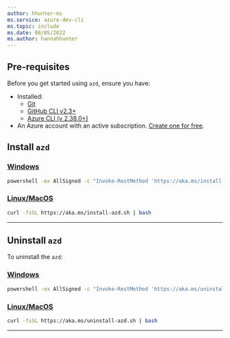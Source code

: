```yaml
---
author: hhunter-ms
ms.service: azure-dev-cli
ms.topic: include
ms.date: 08/05/2022
ms.author: hannahhunter
---
```


## Pre-requisites

Before you get started using `azd`, ensure you have:

- Installed:
  - [Git](https://git-scm.com/)
  - [GitHub CLI v2.3+](https://github.com/cli/cli)
  - [Azure CLI (v 2.38.0+)](/cli/azure/install-azure-cli)
- An Azure account with an active subscription. [Create one for free](https://azure.microsoft.com/free/?WT.mc_id=A261C142F).

## Install `azd`

### [Windows](#tab/windows)

```bash
powershell -ex AllSigned -c "Invoke-RestMethod 'https://aka.ms/install-azd.ps1' | Invoke-Expression"
```

### [Linux/MacOS](#tab/linuxmac)

```bash
curl -fsSL https://aka.ms/install-azd.sh | bash 
```

---

## Uninstall `azd`

To uninstall the `azd`:

### [Windows](#tab/windows)

```bash
powershell -ex AllSigned -c "Invoke-RestMethod 'https://aka.ms/uninstall-azd.ps1' | Invoke-Expression"
```

### [Linux/MacOS](#tab/linuxmac)

```bash
curl -fsSL https://aka.ms/uninstall-azd.sh | bash 
```

---

